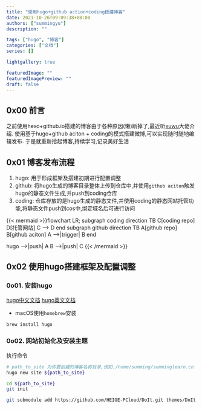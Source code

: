 ```yaml
---
title: "使用hugo+github action+coding搭建博客"
date: 2021-10-26T09:09:38+08:00
authors: ["summingyu"]
description: ""

tags: ["hugo", "博客"]
categories: ["文档"]
series: []

lightgallery: true

featuredImage: ""
featuredImagePreview: ""
draft: false
---
```


## 0x00 前言

之前使用hexo+github.io搭建的博客由于各种原因(懒)断掉了,最近听[xuwu](https://xwlearn.com)大佬介绍.
使用基于hugo+github aciton + coding的模式搭建微博,可以实现随时随地编辑发布.
于是就重新拾起博客,持续学习,记录美好生活

## 0x01 博客发布流程

1. hugo: 用于形成框架及搭建初期进行配置调整
2. github: 将hugo生成的博客目录整体上传到仓库中,并使用`github aciton`触发hugo的静态文件生成,并push到coding仓库
3. coding: 仓库存放的是hugo生成的静态文件,并使用coding的静态网站托管功能,将静态文件push到cos中,绑定域名后可进行访问

{{< mermaid >}}flowchart LR;
subgraph coding
    direction TB
    C[coding repo]
    D[托管网站]
    C --> D
end
subgraph github
    direction TB
    A[github repo]
    B[github aciton]
    A -->|trigger| B
end

hugo -->|push| A
B -->|push| C
{{< /mermaid >}}

## 0x02 使用hugo搭建框架及配置调整

### 0o01. 安装hugo

[hugo中文文档](https://www.gohugo.org/)
[hugo英文文档](https://gohugo.io/)

- macOS使用`homebrew`安装

```bash
brew install hugo
```

### 0o02. 网站初始化及安装主题

执行命令

```bash
# path_to_site 为你要创建的博客名称目录,例如:/home/summing/summinglearn.cn
hugo new site ${path_to_site}

cd ${path_to_site}
git init

git submodule add https://github.com/HEIGE-PCloud/DoIt.git themes/DoIt
```

